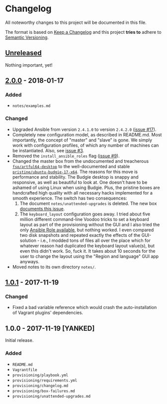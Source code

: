 # Changelog

All noteworthy changes to this project will be documented in this file.

The format is based on [Keep a Changelog](http://keepachangelog.com/en/1.0.0/)
and this project **tries to** adhere to [Semantic Versioning](http://semver.org/spec/v2.0.0.html).

## [Unreleased]

Nothing important, yet!

## [2.0.0] - 2018-01-17

### Added

- `notes/examples.md`

### Changed

- Upgraded Ansible from version `2.4.1.0` to version `2.4.2.0` ([issue #17][unreleased-7]).
- Completely new configuration model, as described in README.md. Most
  importantly, the concept of "master" and "slave" is gone. We simply work with
  configuration profiles, of which any number of machines can be instantiated.
  Also, see [issue #3][unreleased-6].
- Removed the `install_ansible_roles` flag ([issue #9][unreleased-1]).
- Changed the master box from the undocumented and treacherous
  [`fso/artful64-desktop`][unreleased-2] to the well-documented and stable
  [`pristine/ubuntu-budgie-17-x64`][unreleased-3]. The reasons for this move is
  performance and stability. The Budgie desktop is snappy and responsive, as
  well as beautiful to look at. One doesn't have to be ashamed of using Linux
  when using Budgie. Plus, the pristine boxes are handcrafted high quality with
  all necessary hacks implemented for a smooth experience. The switch has two
  consequences:
  1. The document `notes/unattended-upgrades` is deleted. The new box
     [documents this issue][unreleased-4].
  1. The `keyboard_layout` configuration goes away. I tried about five million
     different command-line Voodoo tricks to set a keyboard layout as part of
     the provisioning without the GUI and I also tried the only [Ansible Role
     available][unreleased-5], but nothing worked. I even compared two disk
     snapshots and repeated exactly the effects of the GUI-solution - i.e., I
     modded tons of files all over the place which for whatever reason had
     duplicated the keyboard layout value(s), but even this didn't work. So,
     fuck it. It takes about 10 seconds for the user to change the layout using
     the "Region and language" GUI app anyways.
- Moved notes to its own directory `notes/`.

[unreleased-7]: https://github.com/martinanderssondotcom/mini-dev/issues/17
[unreleased-6]: https://github.com/martinanderssondotcom/mini-dev/issues/3
[unreleased-1]: https://github.com/martinanderssondotcom/mini-dev/issues/9
[unreleased-2]: https://app.vagrantup.com/fso/boxes/artful64-desktop
[unreleased-3]: https://app.vagrantup.com/pristine/boxes/ubuntu-budgie-17-x64
[unreleased-4]: https://github.com/martinanderssondotcom/box-ubuntu-budgie-17-x64/issues/3
[unreleased-5]: https://galaxy.ansible.com/gantsign/keyboard/

## [1.0.1] - 2017-11-19

### Changed

- Fixed a bad variable reference which would crash the auto-installation of
  Vagrant plugins' dependencies.

## 1.0.0 - 2017-11-19 [YANKED]

Initial release.

### Added

- `README.md`
- `Vagrantfile`
- `provisioning/playbook.yml`
- `provisioning/requirements.yml`
- `provisioning/changelog.md`
- `provisioning/box-failures.md`
- `provisioning/unattended-upgrades.md`

[Unreleased]: https://github.com/martinanderssondotcom/mini-dev/compare/v2.0.0...HEAD
[2.0.0]: https://github.com/martinanderssondotcom/mini-dev/compare/v1.0.1...v2.0.0
[1.0.1]: https://github.com/martinanderssondotcom/mini-dev/compare/v1.0.0...v1.0.1